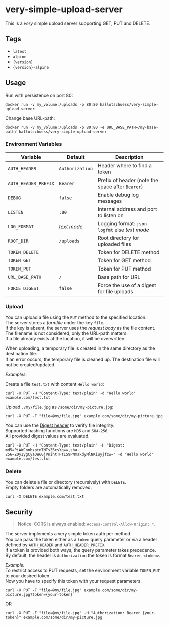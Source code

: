 # very-simple-upload-server

This is a _very_ simple upload server supporting GET, PUT and DELETE.

## Tags

* `latest`
* `alpine`
* `{version}`
* `{version}-alpine`

## Usage

Run with persistence on port 80:

```shell
docker run -v my_volume:/uploads -p 80:80 hallotschuess/very-simple-upload-server
```

Change base URL-path:

```shell
docker run -v my_volume:/uploads -p 80:80 -e URL_BASE_PATH=/my-base-path/ hallotschuess/very-simple-upload-server
```

### Environment Variables

| Variable             | Default                   | Description                                      |
|----------------------|---------------------------|--------------------------------------------------|
| `AUTH_HEADER`        | `Authorization`           | Header where to find a token                     |
| `AUTH_HEADER_PREFIX` | <code>Bearer&nbsp;</code> | Prefix of header (note the space after `Bearer`) |
| `DEBUG`              | `false`                   | Enable debug log messages                        |
| `LISTEN`             | `:80`                     | Internal address and port to listen on           |
| `LOG_FORMAT`         | _text mode_               | Logging format: `json` `logfmt` else _text mode_ |
| `ROOT_DIR`           | `/uploads`                | Root directory for uploaded files                |
| `TOKEN_DELETE`       |                           | Token for DELETE method                          |
| `TOKEN_GET`          |                           | Token for GET method                             |
| `TOKEN_PUT`          |                           | Token for PUT method                             |
| `URL_BASE_PATH`      | `/`                       | Base path for URL                                |
| `FORCE_DIGEST`       | `false`                   | Force the use of a digest for file uploads       |

### Upload

You can upload a file using the `PUT` method to the specified location.  
The server stores a _formfile_ under the key `file`.  
If the key is absent, the server uses the _request body_ as the file content.   
The filename is not considered, only the URL-path matters.  
If a file already exists at the location, it will be overwritten.

When uploading, a temporary file is created in the same directory as the destination file.  
If an error occurs, the temporary file is cleaned up. The destination file will not be created/updated.

_Examples:_

Create a file `test.txt` with content `Hello world`:

```shell
curl -X PUT -H "Content-Type: text/plain" -d "Hello world" example.com/test.txt
```

Upload `./my/file.jpg` as `/some/dir/my-picture.jpg`:

```shell
curl -X PUT -F "file=@my/file.jpg" example.com/some/dir/my-picture.jpg
```

You can use the [Digest header](https://developer.mozilla.org/en-US/docs/Web/HTTP/Headers/Digest) to verify file
integrity.  
Supported hashing functions are `MD5` and `SHA-256`.   
All provided digest values are evaluated.

```shell
curl -X PUT -H "Content-Type: text/plain" -H "Digest: md5=PiWWCnnbxptnTNTsZ6csYg==,sha-256=ZOyIygCyaOW6GjVnihtTFtIS9PNmskdyMlNKiuyjfzw=" -d "Hello world" example.com/test.txt
```

### Delete

You can delete a file or directory (recursively) with `DELETE`.  
Empty folders are automatically removed.

```shell
curl -X DELETE example.com/test.txt
```

## Security

> Notice: CORS is always enabled: `Access-Control-Allow-Origin: *`.

The server implements a very simple token auth per method.  
You can pass the token either as a `token` query parameter or via a header defined by `AUTH_HEADER`
and `AUTH_HEADER_PREFIX`.  
If a token is provided both ways, the query parameter takes precedence.  
By default, the header is `Authorization` the token is format `Bearer <token>`.

_Example:_  
To restrict access to PUT requests, set the environment variable `TOKEN_PUT` to your desired token.  
Now you have to specify this token with your request parameters.

```shell
curl -X PUT -F "file=@my/file.jpg" example.com/some/dir/my-picture.jpg?token={your-token}
```

OR

```shell
curl -X PUT -F "file=@my/file.jpg" -H "Authorization: Bearer {your-token}" example.com/some/dir/my-picture.jpg
```
